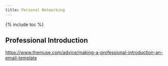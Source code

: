 ```yaml
---
title: Personal Networking
---
```


{% include toc %}

## Professional Introduction
https://www.themuse.com/advice/making-a-professional-introduction-an-email-template
